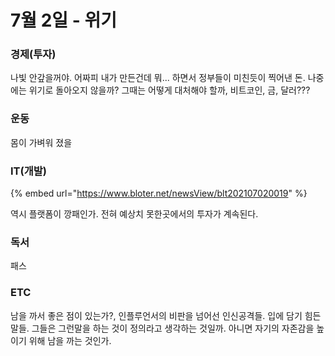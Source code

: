 # 7월 2일 - 위기

### 경제\(투자\)

나빛 안갚을꺼야. 어짜피 내가 만든건데 뭐... 하면서 정부들이 미친듯이 찍어낸 돈. 나중에는 위기로 돌아오지 않을까? 그때는 어떻게 대처해야 할까, 비트코인, 금, 달러???  

### 운동

몸이 가벼워 졌을

### IT\(개발\)

{% embed url="https://www.bloter.net/newsView/blt202107020019" %}

역시 플랫폼이 깡패인가. 전혀 예상치 못한곳에서의 투자가 계속된다.    

### 독서

패스  

### ETC

남을 까서 좋은 점이 있는가?, 인플루언서의 비판을 넘어선 인신공격들. 입에 담기 힘든 말들. 그들은 그런말을 하는 것이 정의라고 생각하는 것일까. 아니면 자기의 자존감을 높이기 위해 남을 까는 것인가.



